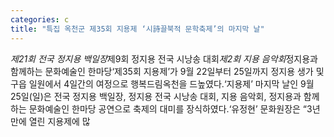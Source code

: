 ```yaml
---
categories: c
title: "특집 옥천군 제35회 지용제 ‘시詩끌북적 문학축제’의 마지막 날"
---
```

*제21회 전국 정지용 백일장*제9회 정지용 전국 시낭송 대회*제2회 지용 음악회*정지용과 함께하는 문화예술인 한마당&lsquo;제35회 지용제&rsquo;가 9월 22일부터 25일까지 정지용 생가 및 구읍 일원에서 4일간의 여정으로 행복드림옥천을 드높였다.&lsquo;지용제&rsquo; 마지막 날인 9월 25일(일)은 전국 정지용 백일장, 정지용 전국 시낭송 대회, 지용 음악회, 정지용과 함께하는 문화예술인 한마당 공연으로 축제의 대미를 장식하였다.&lsquo;유정현&rsquo; 문화원장은 &ldquo;3년 만에 열린 지용제에 많